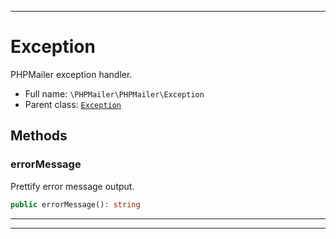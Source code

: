 ***

# Exception

PHPMailer exception handler.



* Full name: `\PHPMailer\PHPMailer\Exception`
* Parent class: [`Exception`](../../Exception.md)




## Methods


### errorMessage

Prettify error message output.

```php
public errorMessage(): string
```











***


***

